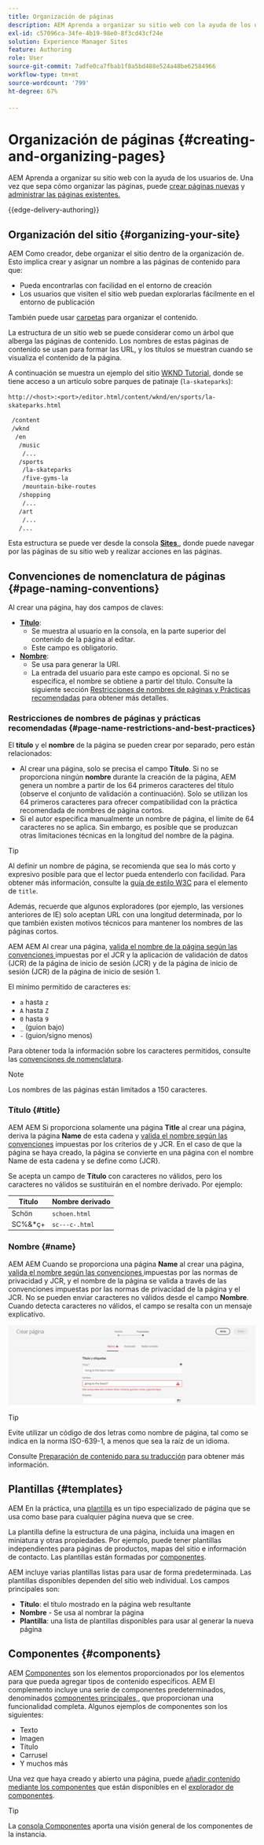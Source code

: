 ```yaml
---
title: Organización de páginas
description: AEM Aprenda a organizar su sitio web con la ayuda de los usuarios de.
exl-id: c57096ca-34fe-4b19-98e0-8f3cd43cf24e
solution: Experience Manager Sites
feature: Authoring
role: User
source-git-commit: 7adfe0ca7fbab1f8a5bd488e524a48be62584966
workflow-type: tm+mt
source-wordcount: '799'
ht-degree: 67%

---
```



# Organización de páginas {#creating-and-organizing-pages}

AEM Aprenda a organizar su sitio web con la ayuda de los usuarios de. Una vez que sepa cómo organizar las páginas, puede [crear páginas nuevas](/help/sites-cloud/authoring/sites-console/creating-pages.md) y [administrar las páginas existentes.](/help/sites-cloud/authoring/sites-console/managing-pages.md)

{{edge-delivery-authoring}}

## Organización del sitio {#organizing-your-site}

AEM Como creador, debe organizar el sitio dentro de la organización de. Esto implica crear y asignar un nombre a las páginas de contenido para que:

* Pueda encontrarlas con facilidad en el entorno de creación
* Los usuarios que visiten el sitio web puedan explorarlas fácilmente en el entorno de publicación

También puede usar [carpetas](#creating-a-new-folder) para organizar el contenido.

La estructura de un sitio web se puede considerar como un árbol que alberga las páginas de contenido. Los nombres de estas páginas de contenido se usan para formar las URL, y los títulos se muestran cuando se visualiza el contenido de la página.

A continuación se muestra un ejemplo del sitio [WKND Tutorial](https://experienceleague.adobe.com/docs/experience-manager-learn/getting-started-wknd-tutorial-develop/overview.html?lang=es), donde se tiene acceso a un artículo sobre parques de patinaje (`la-skateparks`):

`http://<host>:<port>/editor.html/content/wknd/en/sports/la-skateparks.html`

```xml
 /content
 /wknd
  /en
   /music
    /...
   /sports
    /la-skateparks
    /five-gyms-la
    /mountain-bike-routes
   /shopping
    /...
   /art
    /...
   /...
```

Esta estructura se puede ver desde la consola [**Sites**,](/help/sites-cloud/authoring/sites-console/introduction.md), donde puede navegar por las páginas de su sitio web y realizar acciones en las páginas.

## Convenciones de nomenclatura de páginas {#page-naming-conventions}

Al crear una página, hay dos campos de claves:

* **[Título](#title)**:
   * Se muestra al usuario en la consola, en la parte superior del contenido de la página al editar. 
   * Este campo es obligatorio.
* **[Nombre](#name)**:
   * Se usa para generar la URI.
   * La entrada del usuario para este campo es opcional. Si no se especifica, el nombre se obtiene a partir del título. Consulte la siguiente sección [Restricciones de nombres de páginas y Prácticas recomendadas](#page-name-restrictions-and-best-practices) para obtener más detalles.

### Restricciones de nombres de páginas y prácticas recomendadas {#page-name-restrictions-and-best-practices}

El **título** y el **nombre** de la página se pueden crear por separado, pero están relacionados:

* Al crear una página, solo se precisa el campo **Título**. Si no se proporciona ningún **nombre** durante la creación de la página, AEM genera un nombre a partir de los 64 primeros caracteres del título (observe el conjunto de validación a continuación). Solo se utilizan los 64 primeros caracteres para ofrecer compatibilidad con la práctica recomendada de nombres de página cortos.
* Si el autor especifica manualmente un nombre de página, el límite de 64 caracteres no se aplica. Sin embargo, es posible que se produzcan otras limitaciones técnicas en la longitud del nombre de la página.

>[!TIP]
>
>Al definir un nombre de página, se recomienda que sea lo más corto y expresivo posible para que el lector pueda entenderlo con facilidad. Para obtener más información, consulte la [guía de estilo W3C](https://www.w3.org/Provider/Style/TITLE.html) para el elemento de `title`.
>
>Además, recuerde que algunos exploradores (por ejemplo, las versiones anteriores de IE) solo aceptan URL con una longitud determinada, por lo que también existen motivos técnicos para mantener los nombres de las páginas cortos. 

AEM AEM Al crear una página, [valida el nombre de la página según las convenciones ](/help/implementing/developing/introduction/naming-conventions.md) impuestas por el JCR y la aplicación de validación de datos (JCR) de la página de inicio de sesión (JCR) y de la página de inicio de sesión (JCR) de la página de inicio de sesión 1.

El mínimo permitido de caracteres es:

* `a` hasta `z`
* `A` hasta `Z`
* `0` hasta `9`
* `_` (guion bajo)
* `-` (guion/signo menos)

Para obtener toda la información sobre los caracteres permitidos, consulte las [convenciones de nomenclatura](/help/implementing/developing/introduction/naming-conventions.md).

>[!NOTE]
>
>Los nombres de las páginas están limitados a 150 caracteres.

### Título {#title}

AEM AEM Si proporciona solamente una página **Title** al crear una página, deriva la página **Name** de esta cadena y [valida el nombre según las convenciones](/help/implementing/developing/introduction/naming-conventions.md) impuestas por los criterios de y JCR. En el caso de que la página se haya creado, la página se convierte en una página con el nombre Name de esta cadena y se define como {JCR}.

Se acepta un campo de **Título** con caracteres no válidos, pero los caracteres no válidos se sustituirán en el nombre derivado. Por ejemplo:

| Título | Nombre derivado |
|---|---|
| Schön | `schoen.html` |
| SC%&amp;&#42;ç+ | `sc---c-.html` |

### Nombre {#name}

AEM AEM Cuando se proporciona una página **Name** al crear una página, [valida el nombre según las convenciones ](/help/implementing/developing/introduction/naming-conventions.md) impuestas por las normas de privacidad y JCR, y el nombre de la página se valida a través de las convenciones  impuestas por las normas de privacidad de la página y el JCR. No se pueden enviar caracteres no válidos desde el campo **Nombre**. Cuando detecta caracteres no válidos, el campo se resalta con un mensaje explicativo.

![Ejemplo de introducción de un nombre de página no válido](/help/sites-cloud/authoring/assets/organizing-invalid-name.png)

>[!TIP]
>
>Evite utilizar un código de dos letras como nombre de página, tal como se indica en la norma ISO-639-1, a menos que sea la raíz de un idioma.
>
>Consulte [Preparación de contenido para su traducción](/help/sites-cloud/administering/translation/preparation.md) para obtener más información.

## Plantillas {#templates}

AEM En la práctica, una [plantilla](/help/sites-cloud/authoring/page-editor/templates.md) es un tipo especializado de página que se usa como base para cualquier página nueva que se cree.

La plantilla define la estructura de una página, incluida una imagen en miniatura y otras propiedades. Por ejemplo, puede tener plantillas independientes para páginas de productos, mapas del sitio e información de contacto. Las plantillas están formadas por [componentes](#components).

AEM incluye varias plantillas listas para usar de forma predeterminada. Las plantillas disponibles dependen del sitio web individual. Los campos principales son:

* **Título**: el título mostrado en la página web resultante
* **Nombre** - Se usa al nombrar la página
* **Plantilla**: una lista de plantillas disponibles para usar al generar la nueva página

## Componentes {#components}

AEM [Componentes](/help/implementing/developing/components/overview.md) son los elementos proporcionados por los elementos para que pueda agregar tipos de contenido específicos. AEM El complemento incluye una serie de componentes predeterminados, denominados [componentes principales,](/help/implementing/developing/components/overview.md#core-components), que proporcionan una funcionalidad completa. Algunos ejemplos de componentes son los siguientes:

* Texto
* Imagen
* Título
* Carrusel
* Y muchos más

Una vez que haya creado y abierto una página, puede [añadir contenido mediante los componentes](/help/sites-cloud/authoring/page-editor/edit-content.md#inserting-a-component) que están disponibles en el [explorador de componentes](/help/sites-cloud/authoring/page-editor/editor-side-panel.md#components-browser).

>[!TIP]
>
>La [consola Componentes](/help/sites-cloud/authoring/components-console.md) aporta una visión general de los componentes de la instancia.
